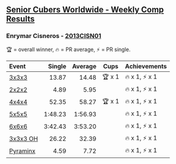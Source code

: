 <style>table {white-space: nowrap;}</style>

## [Senior Cubers Worldwide - Weekly Comp Results](/scw-comp/results/)
### Enrymar Cisneros - [2013CISN01](https://www.worldcubeassociation.org/persons/2013CISN01)

<span style="white-space: nowrap;">🏆 = overall winner</span>, <span style="white-space: nowrap;">🔥 = PR average</span>, <span style="white-space: nowrap;">⚡ = PR single</span>.

| Event | Single | Average | Cups | Achievements|
| :-- | --: | --: | :--: | :-- |
| [3x3x3](333.md) | 13.87 | 14.48 | 🏆 x 1 | 🔥 x 1, ⚡ x 1 |
| [2x2x2](222.md) | 4.89 | 5.95 |  | 🔥 x 1, ⚡ x 1 |
| [4x4x4](444.md) | 52.35 | 58.27 | 🏆 x 1 | 🔥 x 1, ⚡ x 1 |
| [5x5x5](555.md) | 1:48.23 | 1:56.93 |  | 🔥 x 1, ⚡ x 1 |
| [6x6x6](666.md) | 3:42.43 | 3:53.20 |  | 🔥 x 1, ⚡ x 1 |
| [3x3x3 OH](333oh.md) | 26.22 | 32.39 |  | 🔥 x 1, ⚡ x 1 |
| [Pyraminx](pyram.md) | 4.59 | 7.72 |  | 🔥 x 1, ⚡ x 1 |

<!-- Global site tag (gtag.js) - Google Analytics -->
<script async src="https://www.googletagmanager.com/gtag/js?id=UA-86348435-3"></script>
<script>window.dataLayer = window.dataLayer || []; function gtag() {dataLayer.push(arguments);} gtag('js', new Date()); gtag('config', 'UA-86348435-3');</script>
